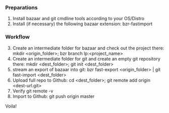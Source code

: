 ### Preparations ###
1. Install bazaar and git cmdline tools according to your OS/Distro
2. Install (if necessary) the following bazaar extension:
    bzr-fastimport

### Workflow ###
3. Create an intermediate folder for bazaar and check out the project there:
    mkdir <origin_folder>; bzr branch lp:<project_name>
4. Create an intermediate folder for git and create an empty git repository there:
    mkdir <dest_folder>; git init <dest_folder>
5. stream an export of bazaar into git:
    bzr fast-export <origin_folder> | git fast-import <dest_folder>
6. Upload full repo to Github:
    cd <dest_folder>; git remote add origin <dest-url.git>
7. Verify
    git remote -v
8. Import to Github:
    git push origin master

Voila!